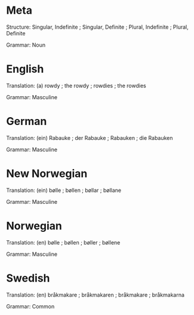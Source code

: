 Meta
====

Structure: Singular, Indefinite ; Singular, Definite ; Plural, Indefinite ; Plural, Definite

Grammar:   Noun



English
=======

Translation: (a) rowdy ; the rowdy ; rowdies ; the rowdies

Grammar:     Masculine



German
======

Translation: (ein) Rabauke ; der Rabauke ; Rabauken ; die Rabauken

Grammar:     Masculine



New Norwegian
=============

Translation: (ein) bølle ; bøllen ; bøllar ; bøllane

Grammar:     Masculine



Norwegian
=========

Translation: (en) bølle ; bøllen ; bøller ; bøllene

Grammar:     Masculine



Swedish
=======

Translation: (en) bråkmakare ; bråkmakaren ; bråkmakare ; bråkmakarna

Grammar:     Common
